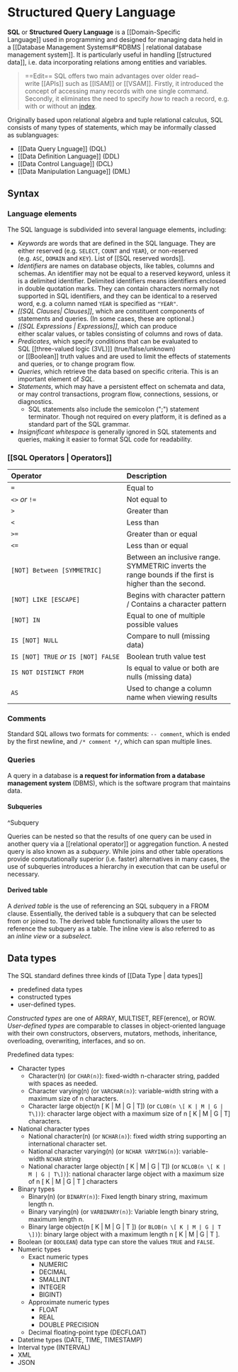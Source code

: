 # Structured Query Language
**SQL** or **Structured Query Language** is a [[Domain-Specific Language]] used in programming and designed for managing data held in a [[Database Management Systems#^RDBMS | relational database management system]]. It is particularly useful in handling [[structured data]], i.e. data incorporating relations among entities and variables.

> ==Edit==
SQL offers two main advantages over older read–write [[APIs]] such as [[ISAM]] or [[VSAM]]. Firstly, it introduced the concept of accessing many records with one single command. Secondly, it eliminates the need to specify _how_ to reach a record, e.g. with or without an [index](https://en.wikipedia.org/wiki/Database_index "Database index").

Originally based upon relational algebra and tuple relational calculus, SQL consists of many types of statements, which may be informally classed as sublanguages:
- [[Data Query Lnguage]] (DQL)
- [[Data Definition Language]] (DDL)
- [[Data Control Language]] (DCL)
- [[Data Manipulation Language]] (DML)

## Syntax
### Language elements
The SQL language is subdivided into several language elements, including:
- *Keywords* are words that are defined in the SQL language. They are either reserved (e.g. `SELECT`, `COUNT` and `YEAR`), or non-reserved (e.g. `ASC`, `DOMAIN` and `KEY`). List of [[SQL reserved words]].
- *Identifiers* are names on database objects, like tables, columns and schemas. An identifier may not be equal to a reserved keyword, unless it is a delimited identifier. Delimited identifiers means identifiers enclosed in double quotation marks. They can contain characters normally not supported in SQL identifiers, and they can be identical to a reserved word, e.g. a column named `YEAR` is specified as `"YEAR"`.
- *[[SQL Clauses| Clauses]]*, which are constituent components of statements and queries. (In some cases, these are optional.)
- *[[SQL Expressions | Expressions]]*, which can produce either scalar values, or tables consisting of columns and rows of data.
- *Predicates*, which specify conditions that can be evaluated to SQL [[three-valued logic (3VL)]] (true/false/unknown) or [[Boolean]] truth values and are used to limit the effects of statements and queries, or to change program flow.
- *Queries*, which retrieve the data based on specific criteria. This is an important element of *SQL*.
- *Statements*, which may have a persistent effect on schemata and data, or may control transactions, program flow, connections, sessions, or diagnostics.
    -   SQL statements also include the semicolon (";") statement terminator. Though not required on every platform, it is defined as a standard part of the SQL grammar.
- *Insignificant whitespace* is generally ignored in SQL statements and queries, making it easier to format SQL code for readability.


### [[SQL Operators | Operators]]
| Operator                              | Description                                                                                            |
|:------------------------------------- |:------------------------------------------------------------------------------------------------------ |
| `=`                                   | Equal to                                                                                               |
| `<>` *or* `!=`                        | Not equal to                                                                                           |
| `>`                                   | Greater than                                                                                           |
| `<`                                   | Less than                                                                                              |
| `>=`                                  | Greater than or equal                                                                                  |
| `<=`                                  | Less than or equal                                                                                     |
| `[NOT] Between [SYMMETRIC]`           | Between an inclusive range. SYMMETRIC inverts the range bounds if the first is higher than the second. |
| `[NOT] LIKE [ESCAPE]`                 | Begins with character pattern / Contains a character pattern                                           |
| `[NOT] IN`                            | Equal to one of multiple possible values                                                               |
| `IS [NOT] NULL`                       | Compare to null (missing data)                                                                         |
| `IS [NOT] TRUE` *or* `IS [NOT] FALSE` | Boolean truth value test                                                                               |
| `IS NOT DISTINCT FROM`                | Is equal to value or both are nulls (missing data)                                                     |
| `AS`                                  | Used to change a column name when viewing results                                                      |

### Comments
Standard SQL allows two formats for comments: `-- comment`, which is ended by the first newline, and `/* comment */`, which can span multiple lines.

### Queries
A query in a database is **a request for information from a database management system** (DBMS), which is the software program that maintains data.

#### Subqueries

^Subquery

Queries can be nested so that the results of one query can be used in another query via a [[relational operator]] or aggregation function. A 
nested query is also known as a _subquery_. While joins and other table operations provide computationally superior (i.e. faster) alternatives in many cases, the use of subqueries introduces a hierarchy in execution that can be useful or necessary.

#### Derived table
A *derived table* is the use of referencing an SQL subquery in a FROM clause. Essentially, the derived table is a subquery that can be selected from or joined to. The derived table functionality allows the user to reference the subquery as a table. The inline view is also referred to as an *inline view* or a *subselect*.

## Data types
The SQL standard defines three kinds of [[Data Type | data types]]
-   predefined data types
-   constructed types
-   user-defined types.

*Constructed types* are one of ARRAY, MULTISET, REF(erence), or ROW.
*User-defined types* are comparable to classes in object-oriented language with their own constructors, observers, mutators, methods, inheritance, overloading, overwriting, interfaces, and so on. 

Predefined data types:
- Character types
	- Character(n) (or `CHAR(n)`): fixed-width n-character string, padded with spaces as needed.
	- Character varying(n) (or `VARCHAR(n)`): variable-width string with a maximum size of n characters.
	- Character large object(n \[ K | M | G | T\]) (or `CLOB(n \[ K | M | G | T\])`): character large object with a maximum size of n \[ K | M | G | T\] characters.
- National character types
	- National character(n) (or `NCHAR(n)`): fixed width string supporting an international character set.
	- National character varying(n) (or `NCHAR VARYING(n)`): variable-width `NCHAR` string
	- National character large object(n \[ K | M | G | T\]) (or `NCLOB(n \[ K | M | G | T\])`): national character large object with a maximum size of n \[ K | M | G | T \] characters
- Binary types
	- Binary(n) (or `BINARY(n)`): Fixed length binary string, maximum length n.
	- Binary varying(n) (or `VARBINARY(n)`): Variable length binary string, maximum length n.
	- Binary large object(n \[ K | M | G | T \]) (or `BLOB(n \[ K | M | G | T \])`): binary large object with a maximum length n \[ K | M | G | T \].
- Boolean (or `BOOLEAN`) data type can store the values `TRUE` and `FALSE`.
- Numeric types
	- Exact numeric types
		- NUMERIC 
		- DECIMAL
		- SMALLINT
		- INTEGER
		- BIGINT)
	- Approximate numeric types
		- FLOAT
		- REAL
		- DOUBLE PRECISION
	- Decimal floating-point type (DECFLOAT)
- Datetime types (DATE, TIME, TIMESTAMP)
- Interval type (INTERVAL)
- XML
- JSON